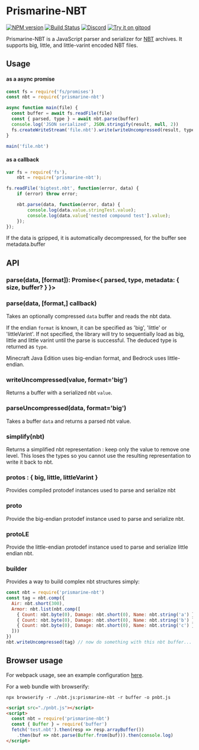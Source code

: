 # Prismarine-NBT
[![NPM version](https://img.shields.io/npm/v/prismarine-nbt.svg)](http://npmjs.com/package/prismarine-nbt)
[![Build Status](https://github.com/PrismarineJS/prismarine-nbt/workflows/CI/badge.svg)](https://github.com/PrismarineJS/prismarine-nbt/actions?query=workflow%3A%22CI%22)
[![Discord](https://img.shields.io/badge/chat-on%20discord-brightgreen.svg)](https://discord.gg/GsEFRM8)
[![Try it on gitpod](https://img.shields.io/badge/try-on%20gitpod-brightgreen.svg)](https://gitpod.io/#https://github.com/PrismarineJS/bedrock-protocol)

Prismarine-NBT is a JavaScript parser and serializer for [NBT](http://wiki.vg/NBT) archives. It supports big, little, and little-varint encoded NBT files.


## Usage

#### as a async promise

```js
const fs = require('fs/promises')
const nbt = require('prismarine-nbt')

async function main(file) {
  const buffer = await fs.readFile(file)
  const { parsed, type } = await nbt.parse(buffer)
  console.log('JSON serialized', JSON.stringify(result, null, 2))
  fs.createWriteStream('file.nbt').write(writeUncompressed(result, type)) // Write it back 
}

main('file.nbt')
```

#### as a callback

```js
var fs = require('fs'),
    nbt = require('prismarine-nbt');

fs.readFile('bigtest.nbt', function(error, data) {
    if (error) throw error;

    nbt.parse(data, function(error, data) {
        console.log(data.value.stringTest.value);
        console.log(data.value['nested compound test'].value);
    });
});
```

If the data is gzipped, it is automatically decompressed, for the buffer see metadata.buffer

## API

### parse(data, [format]): Promise<{ parsed, type, metadata: { size, buffer? } }>
### parse(data, [format,] callback)

Takes an optionally compressed `data` buffer and reads the nbt data.

If the endian `format` is known, it can be specified as 'big', 'little' or 'littleVarint'. If not specified, the library will
try to sequentially load as big, little and little varint until the parse is successful. The deduced type is returned as `type`.

Minecraft Java Edition uses big-endian format, and Bedrock uses little-endian.

### writeUncompressed(value, format='big')

Returns a buffer with a serialized nbt `value`. 

### parseUncompressed(data, format='big')

Takes a buffer `data` and returns a parsed nbt value.


### simplify(nbt)

Returns a simplified nbt representation : keep only the value to remove one level.
This loses the types so you cannot use the resulting representation to write it back to nbt.

### protos : { big, little, littleVarint }

Provides compiled protodef instances used to parse and serialize nbt

### proto

Provide the big-endian protodef instance used to parse and serialize nbt.

### protoLE

Provide the little-endian protodef instance used to parse and serialize little endian nbt.

### builder

Provides a way to build complex nbt structures simply:

```js
const nbt = require('prismarine-nbt')
const tag = nbt.comp({
  Air: nbt.short(300),
  Armor: nbt.list(nbt.comp([
    { Count: nbt.byte(0), Damage: nbt.short(0), Name: nbt.string('a') },
    { Count: nbt.byte(0), Damage: nbt.short(0), Name: nbt.string('b') },
    { Count: nbt.byte(0), Damage: nbt.short(0), Name: nbt.string('c') }
  ]))
})
nbt.writeUncompressed(tag) // now do something with this nbt buffer...
```

## Browser usage

For webpack usage, see an example configuration [here](https://github.com/PrismarineJS/prismarine-web-client/blob/master/webpack.common.js#L28).

For a web bundle with browserify:
```
npx browserify -r ./nbt.js:prismarine-nbt -r buffer -o pnbt.js
```
```html
<script src="./pnbt.js"></script>
<script>
  const nbt = require('prismarine-nbt')
  const { Buffer } = require('buffer')
  fetch('test.nbt').then(resp => resp.arrayBuffer())
    .then(buf => nbt.parse(Buffer.from(buf))).then(console.log)
</script>
```
